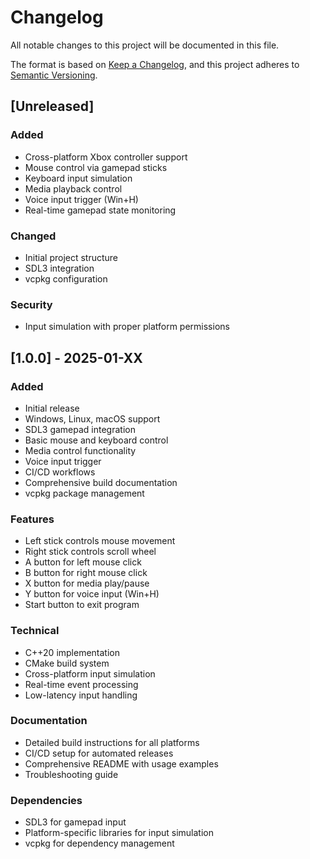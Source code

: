 # Changelog

All notable changes to this project will be documented in this file.

The format is based on [Keep a Changelog](https://keepachangelog.com/en/1.0.0/),
and this project adheres to [Semantic Versioning](https://semver.org/spec/v2.0.0.html).

## [Unreleased]

### Added
- Cross-platform Xbox controller support
- Mouse control via gamepad sticks
- Keyboard input simulation
- Media playback control
- Voice input trigger (Win+H)
- Real-time gamepad state monitoring

### Changed
- Initial project structure
- SDL3 integration
- vcpkg configuration

### Security
- Input simulation with proper platform permissions

## [1.0.0] - 2025-01-XX

### Added
- Initial release
- Windows, Linux, macOS support
- SDL3 gamepad integration
- Basic mouse and keyboard control
- Media control functionality
- Voice input trigger
- CI/CD workflows
- Comprehensive build documentation
- vcpkg package management

### Features
- Left stick controls mouse movement
- Right stick controls scroll wheel
- A button for left mouse click
- B button for right mouse click
- X button for media play/pause
- Y button for voice input (Win+H)
- Start button to exit program

### Technical
- C++20 implementation
- CMake build system
- Cross-platform input simulation
- Real-time event processing
- Low-latency input handling

### Documentation
- Detailed build instructions for all platforms
- CI/CD setup for automated releases
- Comprehensive README with usage examples
- Troubleshooting guide

### Dependencies
- SDL3 for gamepad input
- Platform-specific libraries for input simulation
- vcpkg for dependency management